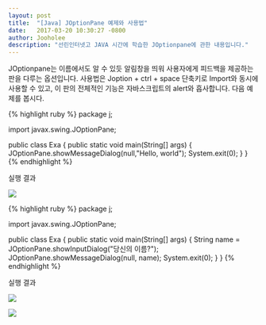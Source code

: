 ```yaml
---
layout: post
title:  "[Java] JOptionPane 예제와 사용법"
date:   2017-03-20 10:30:27 -0800
author: Jooholee
description: "선린인터넷고 JAVA 시간에 학습한 JOptionpane에 관한 내용입니다."
---
```


JOptionpane는 이름에서도 알 수 있듯 알림창을 띄워 사용자에게 피드백을 제공하는 판을 다루는 옵션입니다.
사용법은 Joption + ctrl + space 단축키로 Import와 동시에 사용할 수 있고, 이 판의 전체적인 기능은 자바스크립트의 alert와 흡사합니다.
다음 예제를 봅시다.

{% highlight ruby %}
package j;

import javax.swing.JOptionPane;

public class Exa {
  public static void main(String[] args) {
    JOptionPane.showMessageDialog(null,"Hello, world");
    System.exit(0);
  }
}
{% endhighlight %}

실행 결과

![](https://scontent-hkg3-1.xx.fbcdn.net/v/t34.0-12/17409826_659613600902281_1673877171_n.png?oh=745d025504d6d1a48cdd49c59a60835c&oe=58D2DDB6)

{% highlight ruby %}
package j;

import javax.swing.JOptionPane;

public class Exa {
  public static void main(String[] args) {
    String name = JOptionPane.showInputDialog("당신의 이름?");
    JOptionPane.showMessageDialog(null, name);
    System.exit(0);
  }
}
{% endhighlight %}

실행 결과

![](https://scontent-hkg3-1.xx.fbcdn.net/v/t34.0-12/17409688_659613624235612_29208563_n.png?oh=724d65133ebbd0388c353579808f55d1&oe=58D2FBAE)

![](https://scontent-hkg3-1.xx.fbcdn.net/v/t34.0-12/17410213_659613597568948_821780634_n.png?oh=5bf06209274ade89631220a14fef1b7b&oe=58D1DE35)



[jekyll-docs]: http://joey914.github.io/home
[jekyll-gh]:   https://github.com/joey914/joey914
[jekyll-talk]: https://talk.joey914.com/
